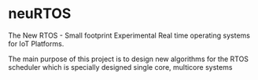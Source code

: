 # neuRTOS
The New RTOS - Small footprint Experimental Real time operating systems for IoT Platforms. 

The main purpose of this project is to design new algorithms for the RTOS scheduler which is specially designed single core, multicore systems
